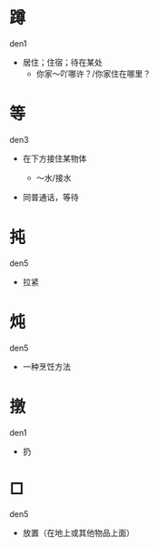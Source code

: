 # 蹲
den1
- 居住；住宿；待在某处
  - 你家～吖哪许？/你家住在哪里？

# 等
den3
- 在下方接住某物体
  - ～水/接水
  
- 同普通话，等待

# 扽
den5
- 拉紧

# 炖
den5
- 一种烹饪方法

# 撴
den1
- 扔

# □
den5
- 放置（在地上或其他物品上面）
